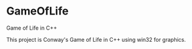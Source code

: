 # GameOfLife
Game of Life in C++

This project is Conway's Game of Life in C++ using win32 for graphics.
